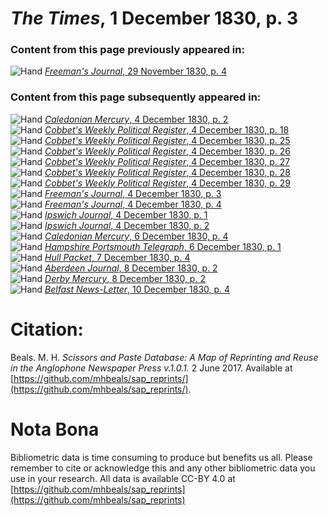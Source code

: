 # *The Times*, 1 December 1830, p. 3  
  
### Content from this page previously appeared in:  
![Hand](http://scissorsandpaste.net/wp-content/uploads/2017/06/smallhandpointer.png) [*Freeman's Journal*, 29 November 1830, p. 4](https://mhbeals.github.io/sap_html/Freeman's-Journal/Freeman's-Journal-29-November-1830-p-4)  
  
### Content from this page subsequently appeared in:  
![Hand](http://scissorsandpaste.net/wp-content/uploads/2017/06/smallhandpointer.png) [*Caledonian Mercury*, 4 December 1830, p. 2](https://mhbeals.github.io/sap_html/Caledonian-Mercury/Caledonian-Mercury-4-December-1830-p-2)  
![Hand](http://scissorsandpaste.net/wp-content/uploads/2017/06/smallhandpointer.png) [*Cobbet's Weekly Political Register*, 4 December 1830, p. 18](https://mhbeals.github.io/sap_html/Cobbet's-Weekly-Political-Register/Cobbet's-Weekly-Political-Register-4-December-1830-p-18)  
![Hand](http://scissorsandpaste.net/wp-content/uploads/2017/06/smallhandpointer.png) [*Cobbet's Weekly Political Register*, 4 December 1830, p. 25](https://mhbeals.github.io/sap_html/Cobbet's-Weekly-Political-Register/Cobbet's-Weekly-Political-Register-4-December-1830-p-25)  
![Hand](http://scissorsandpaste.net/wp-content/uploads/2017/06/smallhandpointer.png) [*Cobbet's Weekly Political Register*, 4 December 1830, p. 26](https://mhbeals.github.io/sap_html/Cobbet's-Weekly-Political-Register/Cobbet's-Weekly-Political-Register-4-December-1830-p-26)  
![Hand](http://scissorsandpaste.net/wp-content/uploads/2017/06/smallhandpointer.png) [*Cobbet's Weekly Political Register*, 4 December 1830, p. 27](https://mhbeals.github.io/sap_html/Cobbet's-Weekly-Political-Register/Cobbet's-Weekly-Political-Register-4-December-1830-p-27)  
![Hand](http://scissorsandpaste.net/wp-content/uploads/2017/06/smallhandpointer.png) [*Cobbet's Weekly Political Register*, 4 December 1830, p. 28](https://mhbeals.github.io/sap_html/Cobbet's-Weekly-Political-Register/Cobbet's-Weekly-Political-Register-4-December-1830-p-28)  
![Hand](http://scissorsandpaste.net/wp-content/uploads/2017/06/smallhandpointer.png) [*Cobbet's Weekly Political Register*, 4 December 1830, p. 29](https://mhbeals.github.io/sap_html/Cobbet's-Weekly-Political-Register/Cobbet's-Weekly-Political-Register-4-December-1830-p-29)  
![Hand](http://scissorsandpaste.net/wp-content/uploads/2017/06/smallhandpointer.png) [*Freeman's Journal*, 4 December 1830, p. 3](https://mhbeals.github.io/sap_html/Freeman's-Journal/Freeman's-Journal-4-December-1830-p-3)  
![Hand](http://scissorsandpaste.net/wp-content/uploads/2017/06/smallhandpointer.png) [*Freeman's Journal*, 4 December 1830, p. 4](https://mhbeals.github.io/sap_html/Freeman's-Journal/Freeman's-Journal-4-December-1830-p-4)  
![Hand](http://scissorsandpaste.net/wp-content/uploads/2017/06/smallhandpointer.png) [*Ipswich Journal*, 4 December 1830, p. 1](https://mhbeals.github.io/sap_html/Ipswich-Journal/Ipswich-Journal-4-December-1830-p-1)  
![Hand](http://scissorsandpaste.net/wp-content/uploads/2017/06/smallhandpointer.png) [*Ipswich Journal*, 4 December 1830, p. 2](https://mhbeals.github.io/sap_html/Ipswich-Journal/Ipswich-Journal-4-December-1830-p-2)  
![Hand](http://scissorsandpaste.net/wp-content/uploads/2017/06/smallhandpointer.png) [*Caledonian Mercury*, 6 December 1830, p. 4](https://mhbeals.github.io/sap_html/Caledonian-Mercury/Caledonian-Mercury-6-December-1830-p-4)  
![Hand](http://scissorsandpaste.net/wp-content/uploads/2017/06/smallhandpointer.png) [*Hampshire Portsmouth Telegraph*, 6 December 1830, p. 1](https://mhbeals.github.io/sap_html/Hampshire-Portsmouth-Telegraph/Hampshire-Portsmouth-Telegraph-6-December-1830-p-1)  
![Hand](http://scissorsandpaste.net/wp-content/uploads/2017/06/smallhandpointer.png) [*Hull Packet*, 7 December 1830, p. 4](https://mhbeals.github.io/sap_html/Hull-Packet/Hull-Packet-7-December-1830-p-4)  
![Hand](http://scissorsandpaste.net/wp-content/uploads/2017/06/smallhandpointer.png) [*Aberdeen Journal*, 8 December 1830, p. 2](https://mhbeals.github.io/sap_html/Aberdeen-Journal/Aberdeen-Journal-8-December-1830-p-2)  
![Hand](http://scissorsandpaste.net/wp-content/uploads/2017/06/smallhandpointer.png) [*Derby Mercury*, 8 December 1830, p. 2](https://mhbeals.github.io/sap_html/Derby-Mercury/Derby-Mercury-8-December-1830-p-2)  
![Hand](http://scissorsandpaste.net/wp-content/uploads/2017/06/smallhandpointer.png) [*Belfast News-Letter*, 10 December 1830, p. 4](https://mhbeals.github.io/sap_html/Belfast-News-Letter/Belfast-News-Letter-10-December-1830-p-4)  


# Citation: 

Beals. M. H. *Scissors and Paste Database: A Map of Reprinting and Reuse in the Anglophone Newspaper Press v.1.0.1.* 2 June 2017. Available at [https://github.com/mhbeals/sap_reprints/](https://github.com/mhbeals/sap_reprints/). 

# Nota Bona

Bibliometric data is time consuming to produce but benefits us all. Please remember to cite or acknowledge this and any other bibliometric data you use in your research. All data is available CC-BY 4.0 at [https://github.com/mhbeals/sap_reprints](https://github.com/mhbeals/sap_reprints)